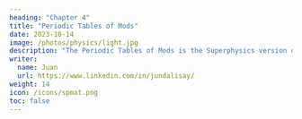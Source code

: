 ```yaml
---
heading: "Chapter 4"
title: "Periodic Tables of Mods"
date: 2023-10-14
image: /photos/physics/light.jpg
description: "The Periodic Tables of Mods is the Superphysics version of the Periodic Tables of Elements"
writer:
  name: Juan
  url: https://www.linkedin.com/in/jundalisay/
weight: 14
icon: /icons/spmat.png
toc: false
---
```



<!-- Physics is  -->